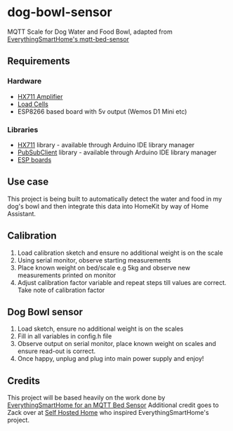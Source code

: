 # dog-bowl-sensor
MQTT Scale for Dog Water and Food Bowl, adapted from [EverythingSmartHome's mqtt-bed-sensor](https://everythingsmarthome.co.uk/howto/building-a-bed-occupancy-sensor-for-home-assistant/)

## Requirements
### Hardware
- [HX711 Amplifier](https://amzn.to/2POYBzH)
- [Load Cells](https://amzn.to/2PQunMC)
- ESP8266 based board with 5v output (Wemos D1 Mini etc)

### Libraries
- [HX711](https://github.com/bogde/HX711) library - available through Arduino IDE library manager
- [PubSubClient](https://github.com/knolleary/pubsubclient) library - available through Arduino IDE library manager
- [ESP boards](https://github.com/esp8266/Arduino)

## Use case
This project is being built to automatically detect the water and food in my dog's bowl and then integrate this data into HomeKit by way of Home Assistant.

## Calibration
1. Load calibration sketch and ensure no additional weight is on the scale
2. Using serial monitor, observe starting measurements
3. Place known weight on bed/scale e.g 5kg and observe new measurements printed on monitor
4. Adjust calibration factor variable and repeat steps till values are correct. Take note of calibration factor

## Dog Bowl sensor
1. Load sketch, ensure no additional weight is on the scales
2. Fill in all variables in config.h file
3. Observe output on serial monitor, place known weight on scales and ensure read-out is correct.
4. Once happy, unplug and plug into main power supply and enjoy!

## Credits
This project will be based heavily on the work done by [EverythingSmartHome for an MQTT Bed Sensor](https://everythingsmarthome.co.uk/howto/building-a-bed-occupancy-sensor-for-home-assistant/)
Additional credit goes to Zack over at [Self Hosted Home](https://selfhostedhome.com/diy-bed-presence-detection-home-assistant/) who inspired EverythingSmartHome's project.
